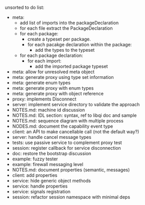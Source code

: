 unsorted to do list:
- meta:
    - add list of imports into the packageDeclaration
    - for each file extract the PackageDeclaration
    - for each package:
        - create a typeset per package.
        - for each pacakge declaration within the package:
            - add the types to the typeset
    - for each package declaration:
        - for each import:
            - add the imported package typeset
- meta: allow for unresolved meta object
- meta: generate proxy using type set information
- meta: generate enum types
- meta: generate proxy with enum types
- meta: generate proxy with object reference
- proxy: implements Disconnect
- server: implement service directory to validate the approach
- NOTES.md: machine id discussion
- NOTES.md: IDL section: syntax, ref to libqi doc and sample
- NOTES.md: sequence diagram with multiple process
- NODES.md: document the capability event type
- client: an API to make cancellable call (not the default way?)
- server: handle cancel message types
- tests: use passive service to complement proxy test
- session: register callback for service disconnection
- doc: restore the bootstrap discussion
- example: fuzzy tester
- example: firewall messaging level
- NOTES.md: document properties (semantic, messages)
- client: add properties
- service: hide generic object methods
- service: handle properties
- service: signals registration
- session: refactor session namespace with minimal deps
